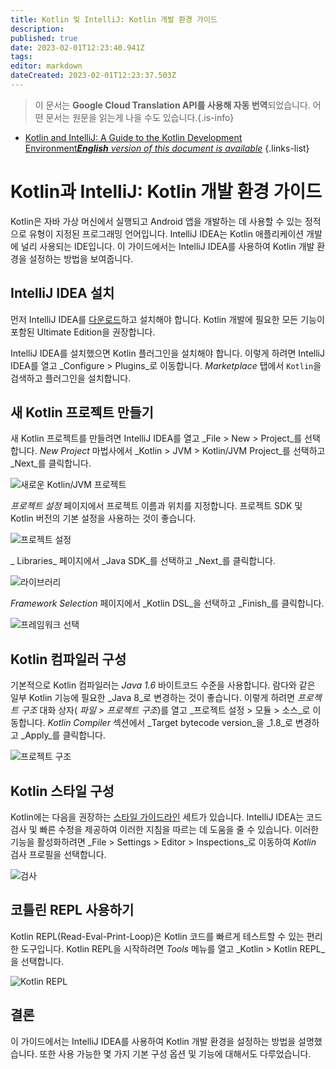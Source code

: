 ```yaml
---
title: Kotlin 및 IntelliJ: Kotlin 개발 환경 가이드
description: 
published: true
date: 2023-02-01T12:23:40.941Z
tags: 
editor: markdown
dateCreated: 2023-02-01T12:23:37.503Z
---
```


> 이 문서는 **Google Cloud Translation API를 사용해 자동 번역**되었습니다.
어떤 문서는 원문을 읽는게 나을 수도 있습니다.{.is-info}

- [Kotlin and IntelliJ: A Guide to the Kotlin Development Environment***English** version of this document is available*](/en/Knowledge-base/Kotlin/kotlin-and-intellij-a-guide-to-the-kotlin-development-environment)
{.links-list}



# Kotlin과 IntelliJ: Kotlin 개발 환경 가이드

Kotlin은 자바 가상 머신에서 실행되고 Android 앱을 개발하는 데 사용할 수 있는 정적으로 유형이 지정된 프로그래밍 언어입니다. IntelliJ IDEA는 Kotlin 애플리케이션 개발에 널리 사용되는 IDE입니다. 이 가이드에서는 IntelliJ IDEA를 사용하여 Kotlin 개발 환경을 설정하는 방법을 보여줍니다.

## IntelliJ IDEA 설치

먼저 IntelliJ IDEA를 [다운로드](https://www.jetbrains.com/idea/download/)하고 설치해야 합니다. Kotlin 개발에 필요한 모든 기능이 포함된 Ultimate Edition을 권장합니다.

IntelliJ IDEA를 설치했으면 Kotlin 플러그인을 설치해야 합니다. 이렇게 하려면 IntelliJ IDEA를 열고 _Configure > Plugins_로 이동합니다. _Marketplace_ 탭에서 `Kotlin`을 검색하고 플러그인을 설치합니다.

## 새 Kotlin 프로젝트 만들기

새 Kotlin 프로젝트를 만들려면 IntelliJ IDEA를 열고 _File > New > Project_를 선택합니다. _New Project_ 마법사에서 _Kotlin > JVM > Kotlin/JVM Project_를 선택하고 _Next_를 클릭합니다.

![새로운 Kotlin/JVM 프로젝트](https://kotlinlang.org/assets/images/tools/intellij/new-kotlin-project-2.png)

_프로젝트 설정_ 페이지에서 프로젝트 이름과 위치를 지정합니다. 프로젝트 SDK 및 Kotlin 버전의 기본 설정을 사용하는 것이 좋습니다.

![프로젝트 설정](https://kotlinlang.org/assets/images/tools/intellij/new-kotlin-project-3.png)

_ Libraries_ 페이지에서 _Java SDK_를 선택하고 _Next_를 클릭합니다.

![라이브러리](https://kotlinlang.org/assets/images/tools/intellij/new-kotlin-project-4.png)

_Framework Selection_ 페이지에서 _Kotlin DSL_을 선택하고 _Finish_를 클릭합니다.

![프레임워크 선택](https://kotlinlang.org/assets/images/tools/intellij/new-kotlin-project-5.png)

## Kotlin 컴파일러 구성

기본적으로 Kotlin 컴파일러는 _Java 1.6_ 바이트코드 수준을 사용합니다. 람다와 같은 일부 Kotlin 기능에 필요한 _Java 8_로 변경하는 것이 좋습니다. 이렇게 하려면 _프로젝트 구조_ 대화 상자( _파일 > 프로젝트 구조_)를 열고 _프로젝트 설정 > 모듈 > 소스_로 이동합니다. _Kotlin Compiler_ 섹션에서 _Target bytecode version_을 _1.8_로 변경하고 _Apply_를 클릭합니다.

![프로젝트 구조](https://kotlinlang.org/assets/images/tools/intellij/project-structure-1.png)

## Kotlin 스타일 구성

Kotlin에는 다음을 권장하는 [스타일 가이드라인](https://kotlinlang.org/docs/reference/coding-conventions.html) 세트가 있습니다. IntelliJ IDEA는 코드 검사 및 빠른 수정을 제공하여 이러한 지침을 따르는 데 도움을 줄 수 있습니다. 이러한 기능을 활성화하려면 _File > Settings > Editor > Inspections_로 이동하여 _Kotlin_ 검사 프로필을 선택합니다.

![검사](https://kotlinlang.org/assets/images/tools/intellij/inspections-1.png)

## 코틀린 REPL 사용하기

Kotlin REPL(Read-Eval-Print-Loop)은 Kotlin 코드를 빠르게 테스트할 수 있는 편리한 도구입니다. Kotlin REPL을 시작하려면 _Tools_ 메뉴를 열고 _Kotlin > Kotlin REPL_을 선택합니다.

![Kotlin REPL](https://kotlinlang.org/assets/images/tools/intellij/repl-1.png)

## 결론

이 가이드에서는 IntelliJ IDEA를 사용하여 Kotlin 개발 환경을 설정하는 방법을 설명했습니다. 또한 사용 가능한 몇 가지 기본 구성 옵션 및 기능에 대해서도 다루었습니다.